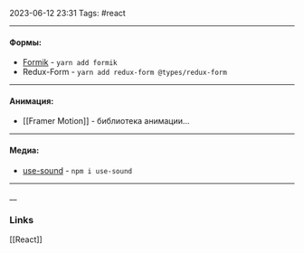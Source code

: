 2023-06-12 23:31
Tags: #react

---
#### Формы:
- [Formik](https://formik.org/docs/overview) - `yarn add formik`
- Redux-Form - `yarn add redux-form @types/redux-form`

---
#### Анимация:
- [[Framer Motion]] - библиотека анимации...

---
#### Медиа:
-  [use-sound](https://www.npmjs.com/package/use-sound) - `npm i use-sound`

---
__
### Links
[[React]]
